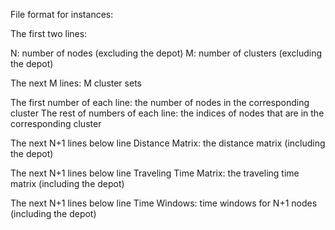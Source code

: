
File format for instances:

The first two lines:

N: number of nodes (excluding the depot)
M: number of clusters (excluding the depot)

The next M lines: M cluster sets

The first number of each line: the number of nodes in the corresponding cluster
The rest of numbers of each line: the indices of nodes that are in the corresponding cluster

The next N+1 lines below line Distance Matrix: the distance matrix (including the depot)

The next N+1 lines below line Traveling Time Matrix: the traveling time matrix (including the depot)

The next N+1 lines below line Time Windows: time windows for N+1 nodes (including the depot)


